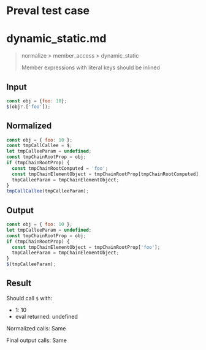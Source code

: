 # Preval test case

# dynamic_static.md

> normalize > member_access > dynamic_static
>
> Member expressions with literal keys should be inlined

## Input

`````js filename=intro
const obj = {foo: 10};
$(obj?.['foo']);
`````

## Normalized

`````js filename=intro
const obj = { foo: 10 };
const tmpCallCallee = $;
let tmpCalleeParam = undefined;
const tmpChainRootProp = obj;
if (tmpChainRootProp) {
  const tmpChainRootComputed = 'foo';
  const tmpChainElementObject = tmpChainRootProp[tmpChainRootComputed];
  tmpCalleeParam = tmpChainElementObject;
}
tmpCallCallee(tmpCalleeParam);
`````

## Output

`````js filename=intro
const obj = { foo: 10 };
let tmpCalleeParam = undefined;
const tmpChainRootProp = obj;
if (tmpChainRootProp) {
  const tmpChainElementObject = tmpChainRootProp['foo'];
  tmpCalleeParam = tmpChainElementObject;
}
$(tmpCalleeParam);
`````

## Result

Should call `$` with:
 - 1: 10
 - eval returned: undefined

Normalized calls: Same

Final output calls: Same
